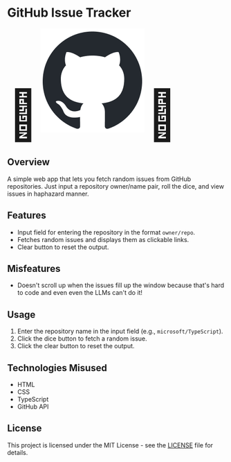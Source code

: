 # GitHub Issue Tracker

<span style="font-size: 8em;">🎲</span> ![GitHub Logo](github-mark.png) <span style="font-size: 8em;">🎲</span>

## Overview
A simple web app that lets you fetch random issues from GitHub repositories. Just input a repository owner/name pair, roll the dice, and view issues in haphazard manner.

## Features
- Input field for entering the repository in the format `owner/repo`.
- Fetches random issues and displays them as clickable links.
- Clear button to reset the output.

## Misfeatures
- Doesn't scroll up when the issues fill up the window because that's hard to code and even even the LLMs can't do it!

## Usage
1. Enter the repository name in the input field (e.g., `microsoft/TypeScript`).
2. Click the dice button to fetch a random issue.
3. Click the clear button to reset the output.

## Technologies Misused
- HTML
- CSS
- TypeScript
- GitHub API

## License
This project is licensed under the MIT License - see the [LICENSE](LICENSE) file for details.